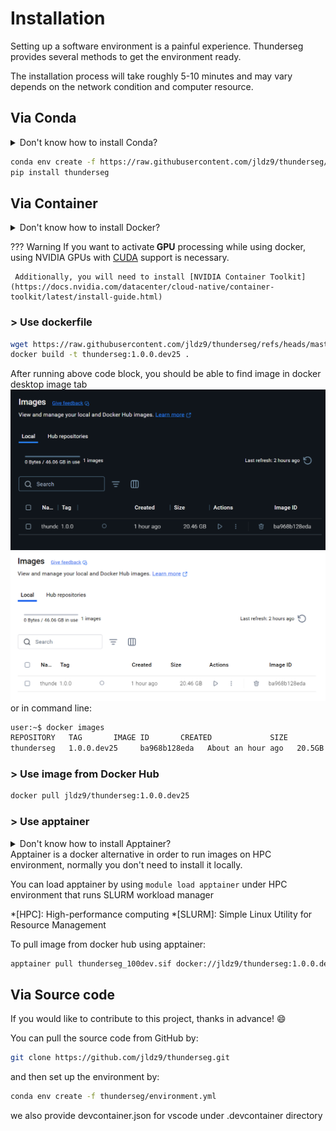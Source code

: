 # Installation

Setting up a software environment is a painful experience. Thunderseg provides several methods to get the environment ready.

The installation process will take roughly 5-10 minutes and may vary depends on the network condition and computer resource.

## Via Conda
<details>
  <summary>Don't know how to install Conda?</summary>
  <p> Check <a href="https://docs.anaconda.com/miniconda/install/">Miniconda install guide</a></p>
    <p>OR </p>
  Simply do 
  ```py
    mkdir -p ~/miniconda3
    wget https://repo.anaconda.com/miniconda/Miniconda3-latest-Linux-x86_64.sh -O ~/miniconda3/miniconda.sh
    bash ~/miniconda3/miniconda.sh -b -u -p ~/miniconda3
    rm ~/miniconda3/miniconda.sh
  ```
</details>

```bash
conda env create -f https://raw.githubusercontent.com/jldz9/thunderseg/refs/heads/master/environment.yml
pip install thunderseg
```

## Via Container
<details>
  <summary>Don't know how to install Docker?</summary>
  <p> Check <a href="https://docs.docker.com/engine/install/">Docker install guide</a></p>
</details>

??? Warning
     If you want to activate<b> GPU</b> processing while using docker, using NVIDIA GPUs with [CUDA](https://developer.nvidia.com/cuda-gpus) support is necessary. 

     Additionally, you will need to install [NVIDIA Container Toolkit](https://docs.nvidia.com/datacenter/cloud-native/container-toolkit/latest/install-guide.html) 
### > Use dockerfile

```bash
wget https://raw.githubusercontent.com/jldz9/thunderseg/refs/heads/master/.devcontainer/Dockerfile 
docker build -t thunderseg:1.0.0.dev25 .
```
After running above code block, you should be able to find image in docker desktop image tab 
![docker image](img/docker_img_example_dark.png#only-dark)
![docker image](img/docker_img_example_light.png#only-light)
or in command line: 
```bash
user:~$ docker images
REPOSITORY   TAG       IMAGE ID       CREATED             SIZE
thunderseg   1.0.0.dev25     ba968b128eda   About an hour ago   20.5GB
```

### > Use image from Docker Hub

```bash
docker pull jldz9/thunderseg:1.0.0.dev25
```

### > Use apptainer
<details>
  <summary>Don't know how to install Apptainer?</summary>
  <p> Check <a href="https://apptainer.org/docs/user/latest/quick_start.html#installation">Apptainer install guide</a></p>
</details>
Apptainer is a docker alternative in order to run images on HPC environment, normally you don't need to install it locally.

You can load apptainer by using `module load apptainer` under HPC environment that runs SLURM workload manager

*[HPC]: High-performance computing
*[SLURM]: Simple Linux Utility for Resource Management

To pull image from docker hub using apptainer: 

```bash
apptainer pull thunderseg_100dev.sif docker://jldz9/thunderseg:1.0.0.dev25
```

## Via Source code
If you would like to contribute to this project, thanks in advance! :smile:

You can pull the source code from GitHub by:
```bash
git clone https://github.com/jldz9/thunderseg.git
```
and then set up the environment by: 
```bash
conda env create -f thunderseg/environment.yml
```
we also provide devcontainer.json for vscode under .devcontainer directory


